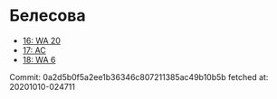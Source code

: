 # Белесова
- [16: WA 20](16.md)
- [17: AC](17.md)
- [18: WA 6](18.md)

Commit: 0a2d5b0f5a2ee1b36346c807211385ac49b10b5b
 fetched at: 20201010-024711
